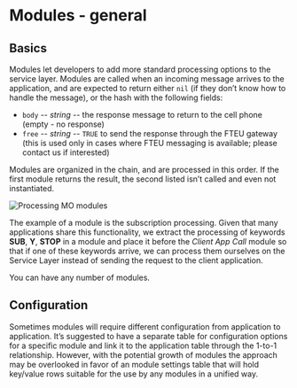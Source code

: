 Modules - general
=================

Basics
------

Modules let developers to add more standard processing options to the
service layer. Modules are called when an incoming message arrives to
the application, and are expected to return either `nil` (if they don’t
know how to handle the message), or the hash with the following fields:

-   `body` -- *string* -- the response message to return to the cell phone
    (empty - no response)
-   `free` -- *string* -- `TRUE` to send the response through the FTEU
    gateway (this is used only in cases where FTEU messaging is available; please contact us if interested)

Modules are organized in the chain, and are processed
in this order. If the first module returns the result, the second listed
isn’t called and even not instantiated.

![Processing MO modules](https://github.com/RecessMobile/API/raw/master/images/Processing_MO__modules_.png)

The example of a module is the subscription processing. Given that many
applications share this functionality, we extract the processing of
keywords **SUB**, **Y**, **STOP** in a module and place it before the *Client
App Call* module so that if one of these keywords arrive, we can process
them ourselves on the Service Layer instead of sending the request to
the client application.

You can have any number of modules.

Configuration
-------------

Sometimes modules will require different configuration from application
to application. It’s suggested to have a separate table for
configuration options for a specific module and link it to the
application table through the 1-to-1 relationship. However, with the
potential growth of modules the approach may be overlooked in favor of
an module settings table that will hold key/value rows suitable for the
use by any modules in a unified way.
